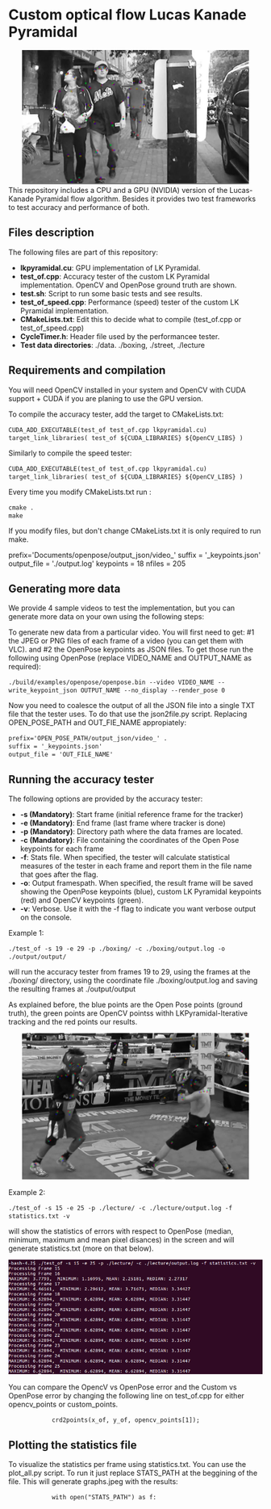 
# Custom optical flow Lucas Kanade Pyramidal

<div align="center">
    <img src="doc_images/sample2.png", width="450">
</div>
</div>
    This repository includes a CPU and a GPU (NVIDIA) version of the Lucas-Kanade Pyramidal flow algorithm. Besides it provides two test frameworks to test accuracy and performance of both.
    

## Files description
The following files are part of this repository:

- **lkpyramidal.cu**: GPU implementation of LK Pyramidal.
- **test_of.cpp**: Accuracy tester of the custom LK Pyramidal implementation. OpenCV and OpenPose ground truth are shown.
- **test.sh**: Script to run some basic tests and see results.
- **test_of_speed.cpp**: Performance (speed) tester of the custom LK Pyramidal implementation.
- **CMakeLists.txt**: Edit this to decide what to compile (test_of.cpp or test_of_speed.cpp)
- **CycleTimer.h**: Header file used by the performancee tester.
- **Test data directories**: ./data. ./boxing, ./street, ./lecture

</div>


## Requirements and compilation

You will need OpenCV installed in your system and OpenCV with CUDA support + CUDA if you are planing to use the GPU version.

To compile the accuracy tester, add the target to CMakeLists.txt:


    CUDA_ADD_EXECUTABLE(test_of test_of.cpp lkpyramidal.cu)
    target_link_libraries( test_of ${CUDA_LIBRARIES} ${OpenCV_LIBS} )

Similarly to compile the speed tester:

    CUDA_ADD_EXECUTABLE(test_of test_of.cpp lkpyramidal.cu)
    target_link_libraries( test_of ${CUDA_LIBRARIES} ${OpenCV_LIBS} )

Every time you modify CMakeLists.txt run :

    cmake .
    make

If you modify files, but don't change CMakeLists.txt it is only required to run make.

prefix='Documents/openpose/output_json/video_'
suffix = '_keypoints.json'
output_file = './output.log'
keypoints = 18
nfiles = 205


## Generating more data

We provide 4 sample videos to test the implementation, but you can generate more data on your own using the following steps:

To generate new data from a particular video. You will first need to get: 
#1 the JPEG or PNG files of each frame of a video (you can get them with VLC).
and 
#2 the OpenPose keypoints as JSON files. To get those run the following using OpenPose (replace VIDEO_NAME and OUTPUT_NAME as required):

    ./build/examples/openpose/openpose.bin --video VIDEO_NAME --write_keypoint_json OUTPUT_NAME --no_display --render_pose 0

Now you need to coalesce the output of all the JSON file into a single TXT file that the tester uses. To do that use  the json2file.py script. Replacing OPEN_POSE_PATH and OUT_FIE_NAME appropiately:

    prefix='OPEN_POSE_PATH/output_json/video_' .
    suffix = '_keypoints.json'
    output_file = 'OUT_FILE_NAME'

## Running the accuracy tester

The following options are provided by the accuracy tester:


- **-s (Mandatory)**: Start frame (initial reference frame for the tracker)
- **-e (Mandatory)**: End frame (last frame where tracker is done)
- **-p (Mandatory)**: Directory path where the data frames are located.
- **-c (Mandatory)**: File containing the coordinates of the Open Pose keypoints for each frame
- **-f**: Stats file. When specified, the tester will calculate statistical measures of the tester in each frame and report them in the file name that goes after the flag.
- **-o**: Output framespath. When specified, the result frame will be saved showing the OpenPose keypoints (blue), custom LK Pyramidal keypoints (red) and OpenCV keypoints (green).
- **-v**: Verbose. Use it with the -f flag to indicate you want verbose output on the console.


Example 1:  

    ./test_of -s 19 -e 29 -p ./boxing/ -c ./boxing/output.log -o ./output/output/ 

will run the accuracy tester from frames 19 to 29, using the frames at the ./boxing/ directory, using the coordinate file ./boxing/output.log and saving the resulting frames at ./output/output

As explained before, the blue points are the Open Pose points (ground truth), the green points are OpenCV pointss withh LKPyramidal-Iterative tracking and the red points our results.

<div align="center">
    <img src="doc_images/result1.png", width="450">
</div>

Example 2:  

    ./test_of -s 15 -e 25 -p ./lecture/ -c ./lecture/output.log -f statistics.txt -v

will show the statistics of errors with respect to OpenPose (median, minimum, maximum and mean pixel disances) in the screen and will generate statistics.txt (more on that below).
<div align="center">
    <img src="doc_images/stats_res.png", width="600">
</div>

You can compare the OpencV vs OpenPose error and the Custom vs OpenPose error by changing the following line on test_of.cpp for either opencv_points or custom_points.

                crd2points(x_of, y_of, opencv_points[1]);

## Plotting the statistics file 

To visualize the statistics per frame using statistics.txt. You can use the plot_all.py script. To run it just replace STATS_PATH at the beggining of the file. This will generate graphs.jpeg with the results:

                with open("STATS_PATH") as f:


